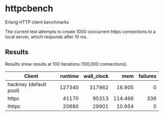 httpcbench
==========

Erlang HTTP client benchmarks

The current test attempts to create 1000 concurrent https connections to a local server, which
responds after 10 ms.

## Results ##

Results show results at 100 iterations (100,000 connections).

| Client | runtime | wall_clock | mem | failures |
| ------ | --:| --:| ---:| --------:|
| hackney (default pool) | 127340 | 317962 | 16.905 | 0 |
| httpc | 41170 | 95313 | 114.466 | 336 |
| lhttpc | 20680 | 29901 | 10.954 | 0 |
